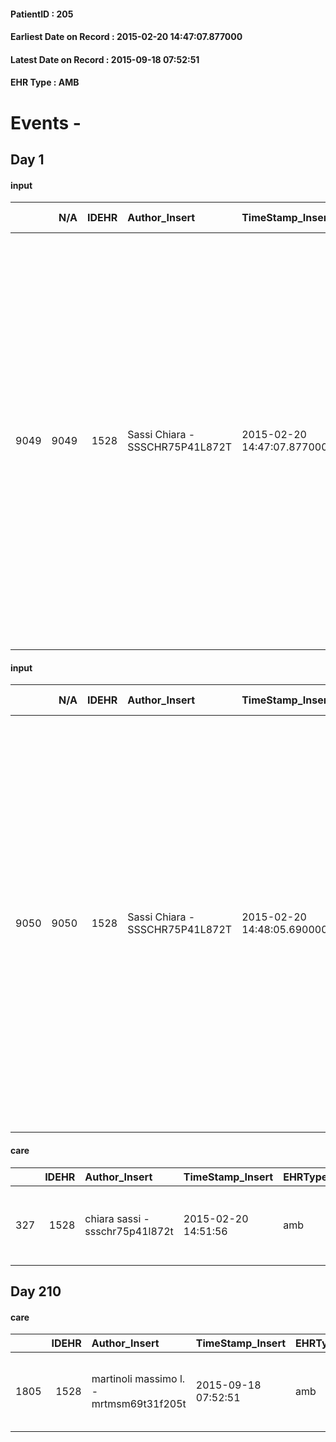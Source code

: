
#### PatientID : 205
#### Earliest Date on Record : 2015-02-20 14:47:07.877000
#### Latest Date on Record : 2015-09-18 07:52:51
#### EHR Type : AMB

# Events - 

## Day 1

#### input
|      |    N/A |   IDEHR | Author_Insert                   | TimeStamp_Insert           | EHRType   |   PatientID |   IDDigitalSignDocument | persone_vicine   |   Unnamed: 0_x.1 |   IDANAMNESI_SOCIALE | Patient   | FamigliaAltro   | Paziente_T   | FamigliaAltro_T   |   Non_Rilevabile_x.1 | Note_Non_Rilevabile_x.1   | opt_Problemi   | Note_I                                                                                                                                                            | chk_contr_sintomi   | chk_competenza                                 | opt_paziente_a   | opt_famiglia_a   | opt_adeguatezza   | ds_note_ad                                                                                                                                                                                                                                                                                           | opt_paziente_solo   | ds_note_con                                                                                                                                                                                                                                                                                                                                                  | opt_presente_assente   | Presenza_minori   | Caregiver_principale   | ds_familiari_coinv                          | opt_necessario   | opt_presente   | opt_risorse_ec   | opt_paziente_psi   | opt_Ins_vol   | ds_note_prio                                                                                                                                                                                                                                       | opt_inv_civile   | Needs               | Domestic partnership   | opt_disponibilita_f   | opt_famiglia_psi   |
|-----:|-------:|--------:|:--------------------------------|:---------------------------|:----------|------------:|------------------------:|:-----------------|-----------------:|---------------------:|:----------|:----------------|:-------------|:------------------|---------------------:|:--------------------------|:---------------|:------------------------------------------------------------------------------------------------------------------------------------------------------------------|:--------------------|:-----------------------------------------------|:-----------------|:-----------------|:------------------|:-----------------------------------------------------------------------------------------------------------------------------------------------------------------------------------------------------------------------------------------------------------------------------------------------------|:--------------------|:-------------------------------------------------------------------------------------------------------------------------------------------------------------------------------------------------------------------------------------------------------------------------------------------------------------------------------------------------------------|:-----------------------|:------------------|:-----------------------|:--------------------------------------------|:-----------------|:---------------|:-----------------|:-------------------|:--------------|:---------------------------------------------------------------------------------------------------------------------------------------------------------------------------------------------------------------------------------------------------|:-----------------|:--------------------|:-----------------------|:----------------------|:-------------------|
| 9049 |   9049 |    1528 | Sassi Chiara - SSSCHR75P41L872T | 2015-02-20 14:47:07.877000 | AMB       |         205 |                   21621 | N/A              |              348 |                  216 | Si#1      | Si#1            | No#0         | Si#1              |                    0 | NR                        | Si#1           | Il pz √® consapevole della malattia npl e secondo il figlio si sta rendendo conto del peggioramento. Figli e moglie sono stati informati della prognosi infausta. | controllo sintomi#0 | competenza/capacit√† assistenziale caregiver#0 | Congruenti#1     | Congruenti#1     | Da valutare#2     | Ho spiegato al figlio l'importanza di avere un caregiver adeguato per rendere possibile l'assistenza a casa. A tal riguardo i figli valuteranno l'inserimento di un badante perch√© la moglie del pz, per problemi di salute, non √® assolutamente in grado di farsi carico dell'assistenza pratica. | No#0                | Vive con la moglie Emilia Del Terra di 68 aa, casalinga, che ha problemi neurologici per i quali deambula con l'ausilio di una stampella. Due figli coniugati: Alessandro di 44 aa vive a Milano e lavora in proprio - Stefania di 47 aa vive a Milano ed √® casalinga. Segnalo che nel 2005 abbiamo assistito a domicilio il consuocero, sig. Longhi Luigi. | Presente#1             | No#0              | wife                   | Figli, soprattutto Stefania che non lavora. | Si#1             | No#0           | Adeguate#1       | No#0               | No#0          | 21/1/2015: gli oncologi di Humanitas non ritengono possibile proseguire con le cure attive e hanno consigliato di attivare la nostra AD e successivamente l'hospice se la famiglia non fosse in grado di sostenere il futuro carico assistenziale. | No#0             | Clinici#0;Sociali#1 | Coniuge/Convivente#0   | Si#1                  | No#0               |

#### input
|      |    N/A |   IDEHR | Author_Insert                   | TimeStamp_Insert           | EHRType   |   PatientID |   IDDigitalSignDocument | persone_vicine   |   Unnamed: 0_x.1 |   IDANAMNESI_SOCIALE | Patient   | FamigliaAltro   | Paziente_T   | FamigliaAltro_T   |   Non_Rilevabile_x.1 | Note_Non_Rilevabile_x.1   | opt_Problemi   | Note_I                                                                                                                                                            | chk_contr_sintomi   | chk_competenza                                 | opt_paziente_a   | opt_famiglia_a   | opt_adeguatezza   | ds_note_ad                                                                                                                                                                                                                                                                                           | opt_paziente_solo   | ds_note_con                                                                                                                                                                                                                                                                                                                                                  | opt_presente_assente   | Presenza_minori   | Caregiver_principale   | ds_familiari_coinv                          | opt_necessario   | opt_presente   | opt_risorse_ec   | opt_paziente_psi   | opt_Ins_vol   | ds_note_prio                                                                                                                                                                                                                                       | opt_inv_civile   | Needs               | Domestic partnership   | opt_disponibilita_f   | opt_famiglia_psi   |
|-----:|-------:|--------:|:--------------------------------|:---------------------------|:----------|------------:|------------------------:|:-----------------|-----------------:|---------------------:|:----------|:----------------|:-------------|:------------------|---------------------:|:--------------------------|:---------------|:------------------------------------------------------------------------------------------------------------------------------------------------------------------|:--------------------|:-----------------------------------------------|:-----------------|:-----------------|:------------------|:-----------------------------------------------------------------------------------------------------------------------------------------------------------------------------------------------------------------------------------------------------------------------------------------------------|:--------------------|:-------------------------------------------------------------------------------------------------------------------------------------------------------------------------------------------------------------------------------------------------------------------------------------------------------------------------------------------------------------|:-----------------------|:------------------|:-----------------------|:--------------------------------------------|:-----------------|:---------------|:-----------------|:-------------------|:--------------|:---------------------------------------------------------------------------------------------------------------------------------------------------------------------------------------------------------------------------------------------------|:-----------------|:--------------------|:-----------------------|:----------------------|:-------------------|
| 9050 |   9050 |    1528 | Sassi Chiara - SSSCHR75P41L872T | 2015-02-20 14:48:05.690000 | AMB       |         205 |                   21622 | N/A              |              349 |                  217 | Si#1      | Si#1            | No#0         | Si#1              |                    0 | NR                        | Si#1           | Il pz √® consapevole della malattia npl e secondo il figlio si sta rendendo conto del peggioramento. Figli e moglie sono stati informati della prognosi infausta. | controllo sintomi#0 | competenza/capacit√† assistenziale caregiver#0 | Congruenti#1     | Congruenti#1     | Da valutare#2     | Ho spiegato al figlio l'importanza di avere un caregiver adeguato per rendere possibile l'assistenza a casa. A tal riguardo i figli valuteranno l'inserimento di un badante perch√© la moglie del pz, per problemi di salute, non √® assolutamente in grado di farsi carico dell'assistenza pratica. | No#0                | Vive con la moglie Emilia Del Terra di 68 aa, casalinga, che ha problemi neurologici per i quali deambula con l'ausilio di una stampella. Due figli coniugati: Alessandro di 44 aa vive a Milano e lavora in proprio - Stefania di 47 aa vive a Milano ed √® casalinga. Segnalo che nel 2005 abbiamo assistito a domicilio il consuocero, sig. Longhi Luigi. | Presente#1             | No#0              | wife                   | Figli, soprattutto Stefania che non lavora. | Si#1             | No#0           | Adeguate#1       | No#0               | No#0          | 21/1/2015: gli oncologi di Humanitas non ritengono possibile proseguire con le cure attive e hanno consigliato di attivare la nostra AD e successivamente l'hospice se la famiglia non fosse in grado di sostenere il futuro carico assistenziale. | No#0             | Clinici#0;Sociali#1 | Coniuge/Convivente#0   | Si#1                  | No#0               |

#### care
|     |   IDEHR | Author_Insert                   | TimeStamp_Insert    | EHRType   |   PatientID |   IDGESTIONE_AUSILI |   ds_ncons |   ds_nbolla | dt_consegna         |   opt_annulla_consegna | ds_note_x                                          | dt_Ric_consegna     | dt_ric_cons_forn    | opt_ausilio           |
|----:|--------:|:--------------------------------|:--------------------|:----------|------------:|--------------------:|-----------:|------------:|:--------------------|-----------------------:|:---------------------------------------------------|:--------------------|:--------------------|:----------------------|
| 327 |    1528 | chiara sassi - ssschr75p41l872t | 2015-02-20 14:51:56 | amb       |         205 |                 169 |      24536 |         104 | 2015-01-29 00:00:00 |                      0 | internal width tub 59 cm; external width tub 68 cm | 2015-01-28 00:00:00 | 2015-01-28 00:00:00 | swivel seat bath # 22 |


## Day 210

#### care
|      |   IDEHR | Author_Insert                           | TimeStamp_Insert    | EHRType   |   PatientID |   IDGESTIONE_AUSILI |   ds_ncons |   ds_nbolla | dt_consegna         |   ds_nritiro | dt_ritiro           |   opt_annulla_consegna | ds_note_x                                          | dt_Ric_consegna     | dt_ric_cons_forn    | dt_ric_ritiro       | dt_ric_ritiro_forn   | opt_ausilio           |
|-----:|--------:|:----------------------------------------|:--------------------|:----------|------------:|--------------------:|-----------:|------------:|:--------------------|-------------:|:--------------------|-----------------------:|:---------------------------------------------------|:--------------------|:--------------------|:--------------------|:---------------------|:----------------------|
| 1805 |    1528 | martinoli massimo l. - mrtmsm69t31f205t | 2015-09-18 07:52:51 | amb       |         205 |                1649 |      24536 |         104 | 2015-01-29 00:00:00 |        25726 | 2015-07-23 00:00:00 |                      0 | internal width tub 59 cm; external width tub 68 cm | 2015-01-28 00:00:00 | 2015-01-28 00:00:00 | 2015-07-22 00:00:00 | 2015-07-22 00:00:00  | swivel seat bath # 22 |


